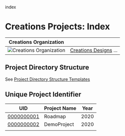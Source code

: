 index
# Creations Projects: Index

| Creations Organization| |
|---|---|
| ![Creations Organization](https://raw.githubusercontent.com/creationsprojects/index/master/Creations_Organization.PNG) | [Creations Designs](https://github.com/creationsdesigns/) ... |


## Project Directory Structure

See [Project Directory Structure Templates](https://github.com/creationsprojects/project-directory-structure-templates)

## Unique Project Identifier

| UID        | Project Name | Year |
|------------|--------------|------|
| [0000000001](./0000000001/README.md) | Roadmap      | 2020 |
| [0000000002](./0000000002/README.md) | DemoProject  | 2020 |
|            |              |      |

